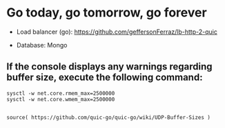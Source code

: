 # Go today, go tomorrow, go forever

- Load balancer (go): https://github.com/geffersonFerraz/lb-http-2-quic

- Database: Mongo



## If the console displays any warnings regarding buffer size, execute the following command:
```
sysctl -w net.core.rmem_max=2500000 
sysctl -w net.core.wmem_max=2500000


source( https://github.com/quic-go/quic-go/wiki/UDP-Buffer-Sizes )
```

